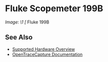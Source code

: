 # Fluke Scopemeter 199B
**Image: \1*
[*
Fluke 199B
## See Also
- [Supported Hardware Overview](../supported-hardware.md)
- [OpenTraceCapture Documentation](../../opentracecapture/overview.md)
